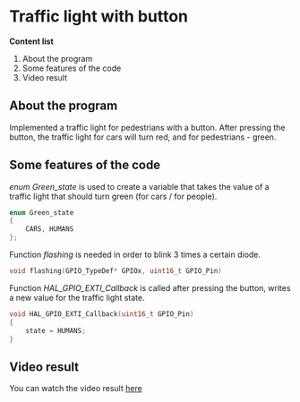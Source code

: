 # Traffic light with button

__Content list__
1. About the program
2. Some features of the code
3. Video result

## About the program
Implemented a traffic light for pedestrians with a button. After pressing the button, the traffic light for cars will turn red, and for pedestrians - green.

## Some features of the code
_enum Green_state_ is used to create a variable that takes the value of a traffic light that should turn green (for cars / for people).

``` C
enum Green_state
{
	CARS, HUMANS
};
```

Function _flashing_ is needed in order to blink 3 times a certain diode.
``` C
void flashing(GPIO_TypeDef* GPIOx, uint16_t GPIO_Pin)
```

Function _HAL_GPIO_EXTI_Callback_ is called after pressing the button, writes a new value for the traffic light state.
``` C
void HAL_GPIO_EXTI_Callback(uint16_t GPIO_Pin)
{
	state = HUMANS;
}
```

## Video result
You can watch the video result [here](https://user-images.githubusercontent.com/105476685/183343411-b330e1a1-9e67-4cf7-a901-285ef883cf97.mp4
)
